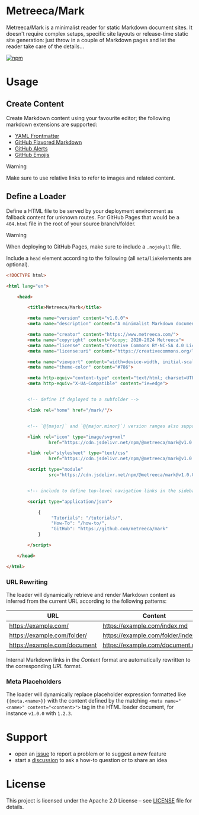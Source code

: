 # Metreeca/Mark 

Metreeca/Mark is a minimalist reader for static Markdown document sites. It doesn't require complex setups, specific
site layouts or release-time static site generation: just throw in a couple of Markdown pages and let the reader take
care of the details…

[![npm](https://img.shields.io/npm/v/@metreeca/mark)](https://www.npmjs.com/package/@metreeca/mark)

# Usage

## Create Content

Create Markdown content using your favourite editor; the following markdown extensions are supported:

- [YAML Frontmatter](https://github.com/remarkjs/remark-frontmatter?tab=readme-ov-file#remark-frontmatter)
- [GitHub Flavored Markdown](https://github.com/remarkjs/remark-gfm?tab=readme-ov-file#remark-gfm)
- [GitHub Alerts](https://github.com/jaywcjlove/remark-github-blockquote-alert?tab=readme-ov-file#remark-github-blockquote-alert)
- [GitHub Emojis](https://github.com/remarkjs/remark-gemoji?tab=readme-ov-file#remark-gemoji)

> [!WARNING]
>
> Make sure to use relative links to refer to images and related content.

## Define a Loader

Define a HTML file to be served by your deployment environment as fallback content for unknown routes. For GitHub Pages
that would be a `404.html` file in the root of your source branch/folder.

> [!WARNING]
>
> When deploying to GitHub Pages, make sure to include a `.nojekyll` file.

Include a `head` element according to the following (all `meta`/`link`elements are optional).

```html
<!DOCTYPE html>

<html lang="en">

    <head>

        <title>Metreeca/Mark</title>

        <meta name="version" content="v1.0.0">
        <meta name="description" content="A minimalist Markdown document reader">

        <meta name="creator" content="https://www.metreeca.com/">
        <meta name="copyright" content="&copy; 2020-2024 Metreeca">
        <meta name="license" content="Creative Commons BY-NC-SA 4.0 License">
        <meta name="license:uri" content="https://creativecommons.org/licenses/by-nc-sa/4.0/">

        <meta name="viewport" content="width=device-width, initial-scale=1.0">
        <meta name="theme-color" content="#786">

        <meta http-equiv="content-type" content="text/html; charset=UTF-8">
        <meta http-equiv="X-UA-Compatible" content="ie=edge">


        <!-- define if deployed to a subfolder -->

        <link rel="home" href="/mark/"/>


        <!-- `@{major}` and `@{major.minor}`) version ranges also supported -->

        <link rel="icon" type="image/svg+xml"
                href="https://cdn.jsdelivr.net/npm/@metreeca/mark@v1.0.0/dist/index.svg"/>

        <link rel="stylesheet" type="text/css"
                href="https://cdn.jsdelivr.net/npm/@metreeca/mark@v1.0.0/dist/index.css">

        <script type="module"
                src="https://cdn.jsdelivr.net/npm/@metreeca/mark@v1.0.0/dist/index.js"></script>


        <!-- include to define top-level navigation links in the sidebar -->

        <script type="application/json">

            {
                 "Tutorials": "/tutorials/",
                 "How-To": "/how-to/",
                 "GitHub": "https://github.com/metreeca/mark"
            }

        </script>

    </head>

</html>
```

### URL Rewriting

The loader will dynamically retrieve and render Markdown content as inferred from the current URL according to the
following patterns:

| URL						                    | Content							                      |
|------------------------------|-------------------------------------|
| https://example.com/		       | https://example.com/index.md		      |
| https://example.com/folder/  | https://example.com/folder/index.md |
| https://example.com/document | https://example.com/document.md	    |

Internal Markdown links in the *Content* format are automatically rewritten to the corresponding *URL* format.

### Meta Placeholders

The loader will dynamically replace placeholder expression formatted like `{{meta.<name>}}`  with the content defined by
the matching `<meta name="<name>" content="<content>">` tag in the HTML loader document, for instance `v1.0.0`
with `1.2.3`.

# Support

- open an [issue](https://github.com/metreeca/mark/issues) to report a problem or to suggest a new feature
- start a [discussion](https://github.com/metreeca/mark/discussions) to ask a how-to question or to share an idea

# License

This project is licensed under the Apache 2.0 License – see
[LICENSE](https://github.com/metreeca/mark/blob/main/LICENSE) file for details.
